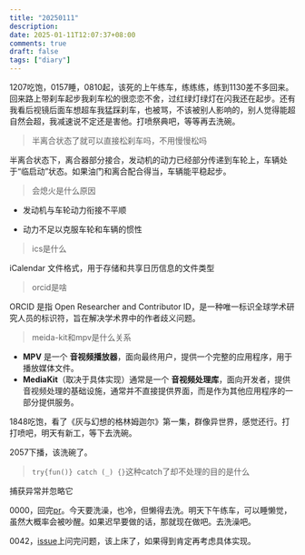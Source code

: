 ```yaml
---
title: "20250111"
description: 
date: 2025-01-11T12:07:37+08:00
comments: true
draft: false
tags: ["diary"]
---
```

1207吃饱，0157睡，0810起，该死的上午练车，练练练，练到1130差不多回来。回来路上带刹车起步我刹车松的很恋恋不舍，过红绿灯绿灯在闪我还在起步。还有我看后视镜后面车想超车我猛踩刹车，也被骂，不该被别人影响的，别人觉得能超自然会超，我减速说不定还是害他。打喷祭典吧，等等再去洗碗。

>半离合状态了就可以直接松刹车吗，不用慢慢松吗

半离合状态下，离合器部分接合，发动机的动力已经部分传递到车轮上，车辆处于“临启动”状态。如果油门和离合配合得当，车辆能平稳起步。

>会熄火是什么原因

- 发动机与车轮动力衔接不平顺

- 动力不足以克服车轮和车辆的惯性

>ics是什么

iCalendar 文件格式，用于存储和共享日历信息的文件类型

>orcid是啥

ORCID 是指 Open Researcher and Contributor ID，是一种唯一标识全球学术研究人员的标识符，旨在解决学术界中的作者歧义问题。

>meida-kit和mpv是什么关系

- **MPV** 是一个 **音视频播放器**，面向最终用户，提供一个完整的应用程序，用于播放媒体文件。
- **MediaKit**（取决于具体实现）通常是一个 **音视频处理库**，面向开发者，提供音视频处理的基础设施，通常并不直接提供界面，而是作为其他应用程序的一部分提供服务。

1848吃饱，看了《灰与幻想的格林姆迦尔》第一集，群像异世界，感觉还行。打打喷吧，明天有新工，等下去洗碗。

2057下播，该洗碗了。

> `try{fun()} catch (_) {}`这种catch了却不处理的目的是什么

捕获异常并忽略它

0000，回完[pr](https://github.com/Predidit/Kazumi/pull/585)。今天要洗澡，也冷，但懒得去洗。明天下午练车，可以睡懒觉，虽然大概率会被吵醒。如果迟早要做的话，那就现在做吧。去洗澡吧。

0042，[issue](https://github.com/Predidit/Kazumi/issues/143)上问完问题，该上床了，如果得到肯定再考虑具体实现。